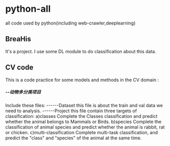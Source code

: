 # python-all
all code used by python(including web-crawler,deeplearning)
## BreaHis
It's a project. I use some DL module to do classification about this data.
## CV code
This is a code practice for some models and methods in the CV domain :
##### --动物多分类项目
Include these files:
------Dataset
this file is about the train and val data we need to analysis.
------Project
this file contain three targets of classification:
a)classes
Complete the Classes classification and predict whether the animal belongs to Mammals or Birds. 
b)species
Complete the classification of animal species and predict whether the animal is rabbit, rat or chicken. 
c)multi-classification
Complete multi-task classification, and predict the "class" and "species" of the animal at the same time. 
